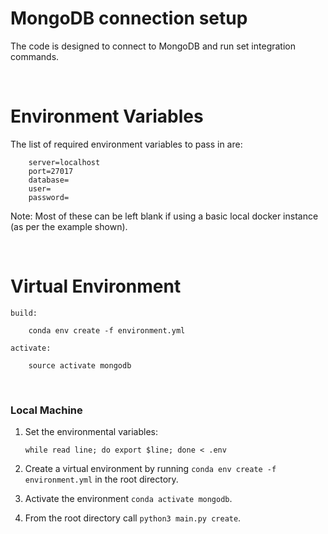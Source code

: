 # MongoDB connection setup

The code is designed to connect to MongoDB and run set integration commands. 

</br>

# Environment Variables

The list of required environment variables to pass in are:

```
    server=localhost
    port=27017
    database=
    user=
    password=
```

Note: Most of these can be left blank if using a basic local docker instance (as per the example shown).

</br>

# Virtual Environment

    build:

        conda env create -f environment.yml

    activate:

        source activate mongodb

</br>


### Local Machine
1. Set the environmental variables:
    ```
    while read line; do export $line; done < .env
    ```
2. Create a virtual environment by running `conda env create -f environment.yml` in the root directory. 

3. Activate the environment `conda activate mongodb`.   

4. From the root directory call `python3 main.py create`. 